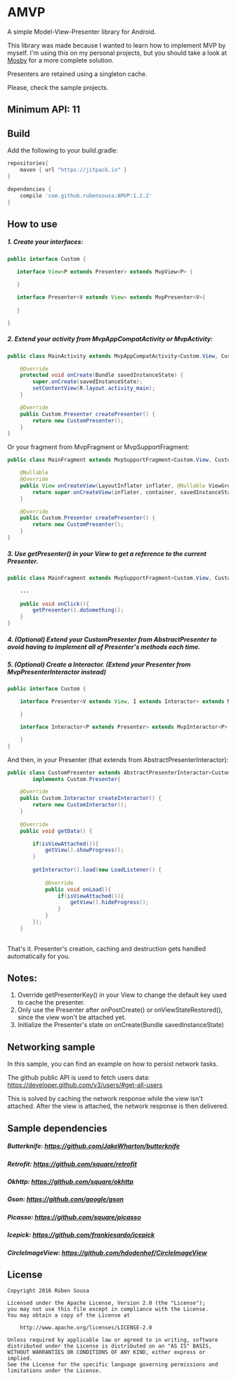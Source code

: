 # AMVP
A simple Model-View-Presenter library for Android.

This library was made because I wanted to learn how to implement MVP by myself. I'm using this on my personal projects, but you should take a look at [Mosby](https://github.com/sockeqwe/mosby) for a more complete solution.

Presenters are retained using a singleton cache.

Please, check the sample projects.

## Minimum API: 11

## Build

Add the following to your build.gradle:

```groovy
repositories{
    maven { url "https://jitpack.io" }
}

dependencies {
    compile 'com.github.rubensousa:AMVP:1.2.2'
}
```

## How to use

##### 1. Create your interfaces:

```java
public interface Custom {

   interface View<P extends Presenter> extends MvpView<P> {

   }
   
   interface Presenter<V extends View> extends MvpPresenter<V>{
   
   }

}
```

##### 2. Extend your activity from MvpAppCompatActivity or MvpActivity:

```java
public class MainActivity extends MvpAppCompatActivity<Custom.View, Custom.Presenter> implements Custom.View {

    @Override
    protected void onCreate(Bundle savedInstanceState) {
        super.onCreate(savedInstanceState);
        setContentView(R.layout.activity_main);
    }

    @Override
    public Custom.Presenter createPresenter() {
        return new CustomPresenter();
    }
}
```
        
Or your fragment from MvpFragment or MvpSupportFragment:

```java
public class MainFragment extends MvpSupportFragment<Custom.View, Custom.Presenter> implements Custom.View {

    @Nullable
    @Override
    public View onCreateView(LayoutInflater inflater, @Nullable ViewGroup container, @Nullable Bundle savedInstanceState) {
        return super.onCreateView(inflater, container, savedInstanceState);
    }

    @Override
    public Custom.Presenter createPresenter() {
        return new CustomPresenter();
    }
}
```
        
##### 3. Use getPresenter() in your View to get a reference to the current Presenter.

```java
public class MainFragment extends MvpSupportFragment<Custom.View, Custom.Presenter> implements CustomView {

    ...
    
    public void onClick(){
        getPresenter().doSomething();
    }
}
```

##### 4. (Optional) Extend your CustomPresenter from AbstractPresenter to avoid having to implement all of Presenter's methods each time.

##### 5. (Optional) Create a Interactor. (Extend your Presenter from MvpPresenterInteractor instead)

```java
public interface Custom {

    interface Presenter<V extends View, I extends Interactor> extends MvpPresenterInteractor<V, I> {

    }

    interface Interactor<P extends Presenter> extends MvpInteractor<P> {

    }
}
```

And then, in your Presenter (that extends from AbstractPresenterInteractor):

```java
public class CustomPresenter extends AbstractPresenterInteractor<Custom.View, Custom.Interactor>
        implements Custom.Presenter{

    @Override
    public Custom.Interactor createInteractor() {
        return new CustomInteractor();
    }
    
    @Override
    public void getData() {

        if(isViewAttached()){
            getView().showProgress();
        }
        
        getInteractor().load(new LoadListener() {
            
            @Override
            public void onLoad(){
                if(isViewAttached()){
                    getView().hideProgress();
                }
            }
        });
    }
    
```
        
        
That's it. Presenter's creation, caching and destruction gets handled automatically for you.

## Notes:

1. Override getPresenterKey() in your View to change the default key used to cache the presenter.
2. Only use the Presenter after onPostCreate() or onViewStateRestored(), since the view won't be attached yet.
3. Initialize the Presenter's state on onCreate(Bundle savedInstanceState)



## Networking sample

In this sample, you can find an example on how to persist network tasks.

The github public API is used to fetch users data: https://developer.github.com/v3/users/#get-all-users

This is solved by caching the network response while the view isn't attached. After the view is attached, the network response is then delivered.


## Sample dependencies

##### Butterknife: https://github.com/JakeWharton/butterknife
##### Retrofit: https://github.com/square/retrofit
##### Okhttp: https://github.com/square/okhttp
##### Gson: https://github.com/google/gson
##### Picasso: https://github.com/square/picasso
##### Icepick: https://github.com/frankiesardo/icepick
##### CircleImageView: https://github.com/hdodenhof/CircleImageView


## License

    Copyright 2016 Rúben Sousa
    
    Licensed under the Apache License, Version 2.0 (the "License");
    you may not use this file except in compliance with the License.
    You may obtain a copy of the License at
    
        http://www.apache.org/licenses/LICENSE-2.0
    
    Unless required by applicable law or agreed to in writing, software
    distributed under the License is distributed on an "AS IS" BASIS,
    WITHOUT WARRANTIES OR CONDITIONS OF ANY KIND, either express or implied.
    See the License for the specific language governing permissions and
    limitations under the License.
